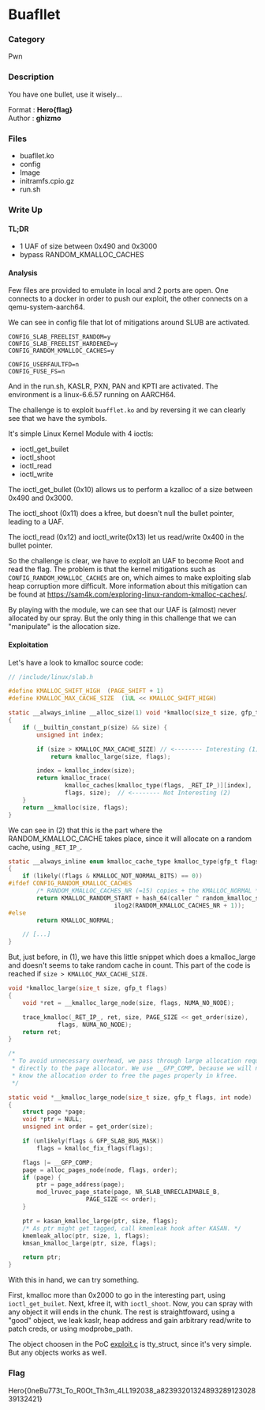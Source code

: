 # Buafllet

### Category

Pwn

### Description

You have one bullet, use it wisely...

Format : **Hero{flag}**<br>
Author : **ghizmo**

### Files

- buafllet.ko
- config
- Image
- initramfs.cpio.gz
- run.sh


### Write Up

#### TL;DR

- 1 UAF of size between 0x490 and 0x3000
- bypass RANDOM_KMALLOC_CACHES


#### Analysis

Few files are provided to emulate in local and 2 ports are open.
One connects to a docker in order to push our exploit, the other connects on a qemu-system-aarch64.

We can see in config file that lot of mitigations around SLUB are activated.
```
CONFIG_SLAB_FREELIST_RANDOM=y
CONFIG_SLAB_FREELIST_HARDENED=y
CONFIG_RANDOM_KMALLOC_CACHES=y

CONFIG_USERFAULTFD=n
CONFIG_FUSE_FS=n
```

And in the run.sh, KASLR, PXN, PAN and KPTI are activated.
The environment is a linux-6.6.57 running on AARCH64.

The challenge is to exploit `buafflet.ko` and by reversing it we can clearly see that we have the symbols.

It's simple Linux Kernel Module with 4 ioctls:
- ioctl_get_builet
- ioctl_shoot
- ioctl_read
- ioctl_write

The ioctl_get_bullet (0x10) allows us to perform a kzalloc of a size between 0x490 and 0x3000.

The ioctl_shoot (0x11) does a kfree, but doesn't null the bullet pointer, leading to a UAF.

The ioctl_read (0x12) and ioctl_write(0x13) let us read/write 0x400 in the bullet pointer.

So the challenge is clear, we have to exploit an UAF to become Root and read the flag.
The problem is that the kernel mitigations such as `CONFIG_RANDOM_KMALLOC_CACHES` are on, which aimes to make exploiting slab heap corruption more difficult. More information about this mitigation can be found at https://sam4k.com/exploring-linux-random-kmalloc-caches/.

By playing with the module, we can see that our UAF is (almost) never allocated by our spray. But the only thing in this challenge that we can "manipulate" is the allocation size.

#### Exploitation

Let's have a look to kmalloc source code:

```c
// /include/linux/slab.h

#define KMALLOC_SHIFT_HIGH	(PAGE_SHIFT + 1)
#define KMALLOC_MAX_CACHE_SIZE	(1UL << KMALLOC_SHIFT_HIGH)

static __always_inline __alloc_size(1) void *kmalloc(size_t size, gfp_t flags)
{
	if (__builtin_constant_p(size) && size) {
		unsigned int index;

		if (size > KMALLOC_MAX_CACHE_SIZE) // <-------- Interesting (1)
			return kmalloc_large(size, flags);

		index = kmalloc_index(size);
		return kmalloc_trace(
				kmalloc_caches[kmalloc_type(flags, _RET_IP_)][index],
				flags, size);  // <-------- Not Interesting (2)
	}
	return __kmalloc(size, flags);
}
```

We can see in (2) that this is the part where the RANDOM_KMALLOC_CACHE takes place, since it will allocate on a random cache, using `_RET_IP_`.

```c
static __always_inline enum kmalloc_cache_type kmalloc_type(gfp_t flags, unsigned long caller)
{
	if (likely((flags & KMALLOC_NOT_NORMAL_BITS) == 0))
#ifdef CONFIG_RANDOM_KMALLOC_CACHES
		/* RANDOM_KMALLOC_CACHES_NR (=15) copies + the KMALLOC_NORMAL */
		return KMALLOC_RANDOM_START + hash_64(caller ^ random_kmalloc_seed,
						      ilog2(RANDOM_KMALLOC_CACHES_NR + 1));
#else
		return KMALLOC_NORMAL;

	// [...]
}
```

But, just before, in (1), we have this little snippet which does a kmalloc_large and doesn't seems to take random cache in count. This part of the code is reached if `size > KMALLOC_MAX_CACHE_SIZE`.

```c
void *kmalloc_large(size_t size, gfp_t flags)
{
	void *ret = __kmalloc_large_node(size, flags, NUMA_NO_NODE);

	trace_kmalloc(_RET_IP_, ret, size, PAGE_SIZE << get_order(size),
		      flags, NUMA_NO_NODE);
	return ret;
}
```

```c
/*
 * To avoid unnecessary overhead, we pass through large allocation requests
 * directly to the page allocator. We use __GFP_COMP, because we will need to
 * know the allocation order to free the pages properly in kfree.
 */

static void *__kmalloc_large_node(size_t size, gfp_t flags, int node)
{
	struct page *page;
	void *ptr = NULL;
	unsigned int order = get_order(size);

	if (unlikely(flags & GFP_SLAB_BUG_MASK))
		flags = kmalloc_fix_flags(flags);

	flags |= __GFP_COMP;
	page = alloc_pages_node(node, flags, order);
	if (page) {
		ptr = page_address(page);
		mod_lruvec_page_state(page, NR_SLAB_UNRECLAIMABLE_B,
				      PAGE_SIZE << order);
	}

	ptr = kasan_kmalloc_large(ptr, size, flags);
	/* As ptr might get tagged, call kmemleak hook after KASAN. */
	kmemleak_alloc(ptr, size, 1, flags);
	kmsan_kmalloc_large(ptr, size, flags);

	return ptr;
}
```

With this in hand, we can try something.

First, kmalloc more than 0x2000 to go in the interesting part, using `ioctl_get_builet`.
Next, kfree it, with `ioctl_shoot`.
Now, you can spray with any object it will ends in the chunk.
The rest is straightfoward, using a "good" object, we leak kaslr, heap address and gain arbitrary read/write to patch creds, or using modprobe_path.

The object choosen in the PoC [exploit.c](exploit/exploit.c) is tty_struct, since it's very simple. But any objects works as well.




### Flag

Hero{0neBu773t_To_R0Ot_Th3m_4LL192038_a8239320132489328912302839132421}


